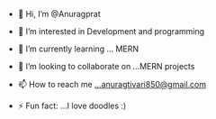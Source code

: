 - 👋 Hi, I’m @Anuragprat
- 👀 I’m interested in Development and programming
- 🌱 I’m currently learning ... MERN
- 💞️ I’m looking to collaborate on ...MERN projects
- 📫 How to reach me ...anuragtivari850@gmail.com

- ⚡ Fun fact: ...I love doodles :)

<!---
Anuragprat/Anuragprat is a ✨ special ✨ repository because its `README.md` (this file) appears on your GitHub profile.
You can click the Preview link to take a look at your changes.
--->
